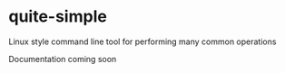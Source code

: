 # quite-simple
Linux style command line tool for performing many common operations

Documentation coming soon
